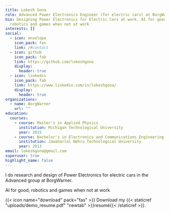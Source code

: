 ```yaml
---
title: Lokesh Gona
role: Advanced Power Electronics Engineer (for electric cars) at BorgWarner
bio: Designing Power Electronics for Electric Cars at work. AI for good,
  robotics and games when not at work
interests: []
social:
  - icon: envelope
    icon_pack: fas
    link: /#contact
  - icon: github
    icon_pack: fab
    link: https://github.com/lokeshgona
    display:
      header: true
  - icon: linkedin
    icon_pack: fab
    link: https://www.linkedin.com/in/lokeshgona/
    display:
      header: true
organizations:
  - name: BorgWarner
    url: ""
education:
  courses:
    - course: Master's in Applied Physics
      institution: Michigan Technological University
      year: 2015
    - course: Bachelor's in Electronics and Communications Engineering
      institution: Jawaharlal Nehru Technological University
      year: 2013
email: lokeshgona@gmail.com
superuser: true
highlight_name: false
---
```

I do research and design of Power Electronics for electric cars in the Advanced group at BorgWarner.

AI for good, robotics and games when not at work

{{< icon name="download" pack="fas" >}} Download my {{< staticref "uploads/demo_resume.pdf" "newtab" >}}resumé{{< /staticref >}}.